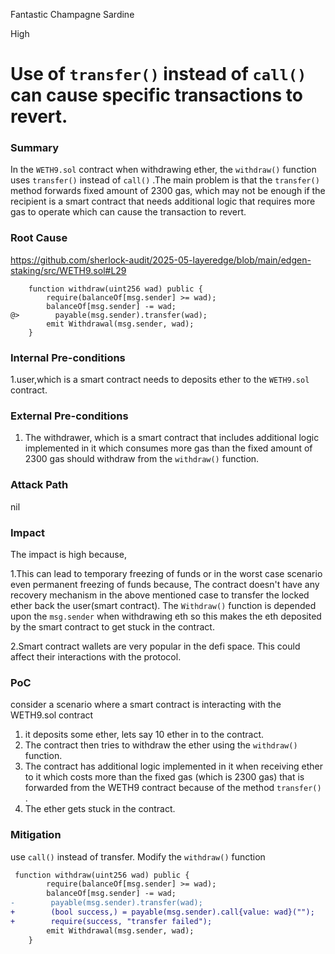 Fantastic Champagne Sardine

High

# Use of `transfer()` instead of `call()` can cause specific transactions to revert.

### Summary

In the `WETH9.sol` contract when withdrawing ether, the `withdraw()` function uses `transfer()` instead of `call()` .The main problem is that the `transfer()` method  forwards fixed amount of 2300 gas, which may not be enough if the recipient is a smart contract that needs additional logic that requires more gas to operate which can cause the transaction to revert.

### Root Cause
https://github.com/sherlock-audit/2025-05-layeredge/blob/main/edgen-staking/src/WETH9.sol#L29

```solidity
    function withdraw(uint256 wad) public {
        require(balanceOf[msg.sender] >= wad);
        balanceOf[msg.sender] -= wad;
@>        payable(msg.sender).transfer(wad);
        emit Withdrawal(msg.sender, wad);
    }
```

### Internal Pre-conditions

1.user,which is a smart contract  needs to deposits ether to the `WETH9.sol` contract.

### External Pre-conditions

1. The withdrawer, which is a smart contract that includes additional logic implemented in it which consumes more gas than the fixed amount of 2300 gas should withdraw from the `withdraw()` function.

### Attack Path

nil

### Impact

The impact is high because,

1.This can lead to temporary freezing of funds or in the worst case scenario even permanent freezing of funds because, The contract doesn't have any recovery mechanism in the above mentioned case to transfer the locked ether back the  user(smart contract). The `Withdraw()` function is depended upon the `msg.sender` when withdrawing eth so this makes the eth deposited by the smart contract to get stuck in the contract.

2.Smart contract wallets are very popular in the defi space. This could affect their interactions with the protocol.


### PoC

consider a scenario where a smart contract is interacting with the WETH9.sol contract

1. it deposits some ether, lets say 10 ether in to the contract.
2. The contract then tries to withdraw  the ether using the `withdraw()` function.
3. The  contract has additional logic implemented in it when receiving ether to it which costs more than the fixed gas (which is 2300 gas) that is forwarded from the  WETH9 contract because of the method `transfer()` .
4. The ether gets stuck in the contract.

### Mitigation

use `call()` instead of transfer. Modify the `withdraw()` function 
```diff
 function withdraw(uint256 wad) public {
        require(balanceOf[msg.sender] >= wad);
        balanceOf[msg.sender] -= wad;
-        payable(msg.sender).transfer(wad);
+        (bool success,) = payable(msg.sender).call{value: wad}("");
+        require(success, "transfer failed");
        emit Withdrawal(msg.sender, wad);
    }
```
